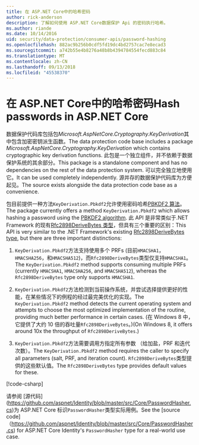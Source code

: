 ```yaml
---
title: 在 ASP.NET Core中的哈希密码
author: rick-anderson
description: 了解如何使用 ASP.NET Core数据保护 Api 的密码执行哈希。
ms.author: riande
ms.date: 10/14/2016
uid: security/data-protection/consumer-apis/password-hashing
ms.openlocfilehash: 882ac9b256b0cdf5fd19dc4bd2757cac7e8ecad3
ms.sourcegitcommit: a742b55e4b8276a48b8b4394784554fecd883c84
ms.translationtype: MT
ms.contentlocale: zh-CN
ms.lasthandoff: 09/13/2018
ms.locfileid: "45538370"
---
```

# <a name="hash-passwords-in-aspnet-core"></a><span data-ttu-id="d80c0-103">在 ASP.NET Core中的哈希密码</span><span class="sxs-lookup"><span data-stu-id="d80c0-103">Hash passwords in ASP.NET Core</span></span>

<span data-ttu-id="d80c0-104">数据保护代码库包括包*Microsoft.AspNetCore.Cryptography.KeyDerivation*其中包含加密密钥派生函数。</span><span class="sxs-lookup"><span data-stu-id="d80c0-104">The data protection code base includes a package *Microsoft.AspNetCore.Cryptography.KeyDerivation* which contains cryptographic key derivation functions.</span></span> <span data-ttu-id="d80c0-105">此包是一个独立组件，并不依赖于数据保护系统的其余部分。</span><span class="sxs-lookup"><span data-stu-id="d80c0-105">This package is a standalone component and has no dependencies on the rest of the data protection system.</span></span> <span data-ttu-id="d80c0-106">可以完全独立地使用它。</span><span class="sxs-lookup"><span data-stu-id="d80c0-106">It can be used completely independently.</span></span> <span data-ttu-id="d80c0-107">源并存的数据保护代码库为方便起见。</span><span class="sxs-lookup"><span data-stu-id="d80c0-107">The source exists alongside the data protection code base as a convenience.</span></span>

<span data-ttu-id="d80c0-108">包目前提供一种方法`KeyDerivation.Pbkdf2`允许使用密码哈希[PBKDF2 算法](https://tools.ietf.org/html/rfc2898#section-5.2)。</span><span class="sxs-lookup"><span data-stu-id="d80c0-108">The package currently offers a method `KeyDerivation.Pbkdf2` which allows hashing a password using the [PBKDF2 algorithm](https://tools.ietf.org/html/rfc2898#section-5.2).</span></span> <span data-ttu-id="d80c0-109">此 API 是非常类似于.NET Framework 的现有[Rfc2898DeriveBytes 类型](/dotnet/api/system.security.cryptography.rfc2898derivebytes)，但具有三个重要的区别：</span><span class="sxs-lookup"><span data-stu-id="d80c0-109">This API is very similar to the .NET Framework's existing [Rfc2898DeriveBytes type](/dotnet/api/system.security.cryptography.rfc2898derivebytes), but there are three important distinctions:</span></span>

1. <span data-ttu-id="d80c0-110">`KeyDerivation.Pbkdf2`方法支持使用多个 PRFs (目前`HMACSHA1`， `HMACSHA256`，和`HMACSHA512`)，而`Rfc2898DeriveBytes`类型仅支持`HMACSHA1`。</span><span class="sxs-lookup"><span data-stu-id="d80c0-110">The `KeyDerivation.Pbkdf2` method supports consuming multiple PRFs (currently `HMACSHA1`, `HMACSHA256`, and `HMACSHA512`), whereas the `Rfc2898DeriveBytes` type only supports `HMACSHA1`.</span></span>

2. <span data-ttu-id="d80c0-111">`KeyDerivation.Pbkdf2`方法检测到当前操作系统，并尝试选择提供更好的性能，在某些情况下的例程的经过最完美优化的实现。</span><span class="sxs-lookup"><span data-stu-id="d80c0-111">The `KeyDerivation.Pbkdf2` method detects the current operating system and attempts to choose the most optimized implementation of the routine, providing much better performance in certain cases.</span></span> <span data-ttu-id="d80c0-112">(在 Windows 8 中，它提供了大约 10 倍的吞吐量`Rfc2898DeriveBytes`。)</span><span class="sxs-lookup"><span data-stu-id="d80c0-112">(On Windows 8, it offers around 10x the throughput of `Rfc2898DeriveBytes`.)</span></span>

3. <span data-ttu-id="d80c0-113">`KeyDerivation.Pbkdf2`方法需要调用方指定所有参数 （给加盐，PRF 和迭代次数）。</span><span class="sxs-lookup"><span data-stu-id="d80c0-113">The `KeyDerivation.Pbkdf2` method requires the caller to specify all parameters (salt, PRF, and iteration count).</span></span> <span data-ttu-id="d80c0-114">`Rfc2898DeriveBytes`类型提供的这些默认值。</span><span class="sxs-lookup"><span data-stu-id="d80c0-114">The `Rfc2898DeriveBytes` type provides default values for these.</span></span>

[!code-csharp[](password-hashing/samples/passwordhasher.cs)]

<span data-ttu-id="d80c0-115">请参阅 [源代码] (https://github.com/aspnet/Identity/blob/master/src/Core/PasswordHasher.cs)为 ASP.NET Core 标识`PasswordHasher`类型实际用例。</span><span class="sxs-lookup"><span data-stu-id="d80c0-115">See the [source code]（https://github.com/aspnet/Identity/blob/master/src/Core/PasswordHasher.cs) for ASP.NET Core Identity's `PasswordHasher` type for a real-world use case.</span></span>
